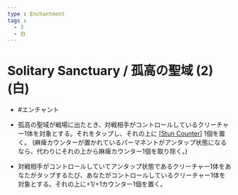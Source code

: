 ```yaml
---
type : Enchantment
tags : 
  - 3
  - 白
---
```

# Solitary Sanctuary / 孤高の聖域 (2)(白)

* #エンチャント

* 孤高の聖域が戦場に出たとき、対戦相手がコントロールしているクリーチャー1体を対象とする。それをタップし、それの上に [[Stun Counter]] 1個を置く。 (麻痺カウンターが置かれているパーマネントがアンタップ状態になるなら、代わりにそれの上から麻痺カウンター1個を取り除く。)
* 対戦相手がコントロールしていてアンタップ状態であるクリーチャー1体をあなたがタップするたび、あなたがコントロールしているクリーチャー1体を対象とする。それの上に+1/+1カウンター1個を置く。


[//begin]: # "Autogenerated link references for markdown compatibility"
[Stun Counter]: <../../KeywordAbilities/Stun Counter.md> "Stun Counter / 麻痺カウンター"
[//end]: # "Autogenerated link references"